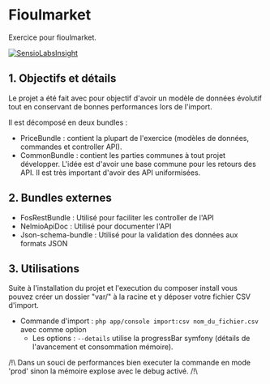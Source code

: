 # Fioulmarket
Exercice pour fioulmarket.

[![SensioLabsInsight](https://insight.sensiolabs.com/projects/018643f7-f772-44e8-a922-e1f6a7657b09/small.png)](https://insight.sensiolabs.com/projects/018643f7-f772-44e8-a922-e1f6a7657b09)

## 1. Objectifs et détails

Le projet a été fait avec pour objectif d'avoir un modèle de données évolutif tout en conservant de bonnes performances lors de l'import.

Il est décomposé en deux bundles :
- PriceBundle : contient la plupart de l'exercice (modèles de données, commandes et controller API).
- CommonBundle : contient les parties communes à tout projet développer. L'idée est d'avoir une base commune pour les retours des API. Il est très important d'avoir des API uniformisées. 

## 2. Bundles externes

- FosRestBundle : Utilisé pour faciliter les controller de l'API
- NelmioApiDoc : Utilisé pour documenter l'API
- Json-schema-bundle : Utilisé pour la validation des données aux formats JSON

## 3. Utilisations

Suite à l'installation du projet et l'execution du composer install vous pouvez créer un dossier "var/" à la racine et y déposer votre fichier CSV d'import.

- Commande d'import : `php app/console import:csv nom_du_fichier.csv` avec comme option
    - Les options : `--details` utilise la progressBar symfony (détails de l'avancement et consommation mémoire).
    
/!\ Dans un souci de performances bien executer la commande en mode 'prod' sinon la mémoire explose avec le debug activé. /!\
